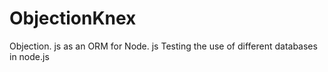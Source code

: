 # ObjectionKnex
Objection. js as an ORM for Node. js
Testing the use of different databases in node.js
